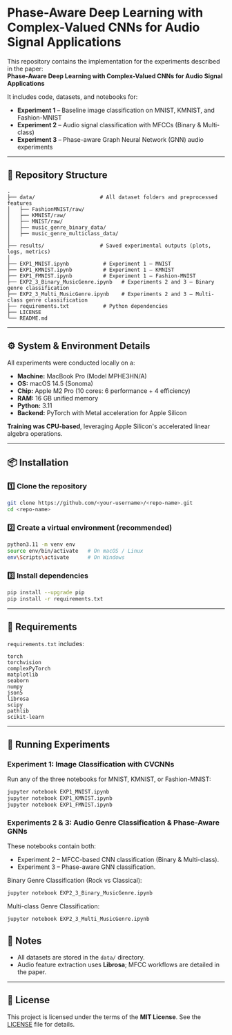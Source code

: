 # Phase-Aware Deep Learning with Complex-Valued CNNs for Audio Signal Applications

This repository contains the implementation for the experiments described in the paper:  
**Phase-Aware Deep Learning with Complex-Valued CNNs for Audio Signal Applications**  

It includes code, datasets, and notebooks for:  
- **Experiment 1** – Baseline image classification on MNIST, KMNIST, and Fashion-MNIST  
- **Experiment 2** – Audio signal classification with MFCCs (Binary & Multi-class)  
- **Experiment 3** – Phase-aware Graph Neural Network (GNN) audio experiments  

---

## 📂 Repository Structure

```
.
├── data/                     # All dataset folders and preprocessed features
│   ├── FashionMNIST/raw/
│   ├── KMNIST/raw/
│   ├── MNIST/raw/
│   ├── music_genre_binary_data/
│   ├── music_genre_multiclass_data/
│
├── results/                  # Saved experimental outputs (plots, logs, metrics)
│
├── EXP1_MNIST.ipynb           # Experiment 1 – MNIST
├── EXP1_KMNIST.ipynb          # Experiment 1 – KMNIST
├── EXP1_FMNIST.ipynb          # Experiment 1 – Fashion-MNIST
├── EXP2_3_Binary_MusicGenre.ipynb   # Experiments 2 and 3 – Binary genre classification
├── EXP2_3_Multi_MusicGenre.ipynb    # Experiments 2 and 3 – Multi-class genre classification
├── requirements.txt           # Python dependencies
├── LICENSE
└── README.md
```

---

## ⚙️ System & Environment Details

All experiments were conducted locally on a:

- **Machine:** MacBook Pro (Model MPHE3HN/A)  
- **OS:** macOS 14.5 (Sonoma)  
- **Chip:** Apple M2 Pro (10 cores: 6 performance + 4 efficiency)  
- **RAM:** 16 GB unified memory  
- **Python:** 3.11  
- **Backend:** PyTorch with Metal acceleration for Apple Silicon  

**Training was CPU-based**, leveraging Apple Silicon's accelerated linear algebra operations.

---

## 📦 Installation

### 1️⃣ Clone the repository
```bash
git clone https://github.com/<your-username>/<repo-name>.git
cd <repo-name>
```

###  2️⃣ Create a virtual environment (recommended)

```bash
python3.11 -m venv env
source env/bin/activate   # On macOS / Linux
env\Scripts\activate      # On Windows
```

###  3️⃣ Install dependencies

```bash
pip install --upgrade pip
pip install -r requirements.txt
```

---

## 📜 Requirements

`requirements.txt` includes:

```
torch
torchvision
complexPyTorch
matplotlib
seaborn
numpy
json5
librosa
scipy
pathlib
scikit-learn
```

---

## 🚀 Running Experiments

### **Experiment 1: Image Classification with CVCNNs**

Run any of the three notebooks for MNIST, KMNIST, or Fashion-MNIST:

```bash
jupyter notebook EXP1_MNIST.ipynb
jupyter notebook EXP1_KMNIST.ipynb
jupyter notebook EXP1_FMNIST.ipynb
```

### **Experiments 2 & 3: Audio Genre Classification & Phase-Aware GNNs**

These notebooks contain both:

- Experiment 2 – MFCC-based CNN classification (Binary & Multi-class). 
- Experiment 3 – Phase-aware GNN classification. 

Binary Genre Classification (Rock vs Classical):

```bash
jupyter notebook EXP2_3_Binary_MusicGenre.ipynb
```

Multi-class Genre Classification:

```bash
jupyter notebook EXP2_3_Multi_MusicGenre.ipynb
```



## 🎯 Notes
- All datasets are stored in the `data/` directory.  
- Audio feature extraction uses **Librosa**; MFCC workflows are detailed in the paper.  

---

## 📄 License
This project is licensed under the terms of the **MIT License**. See the [LICENSE](LICENSE) file for details.

